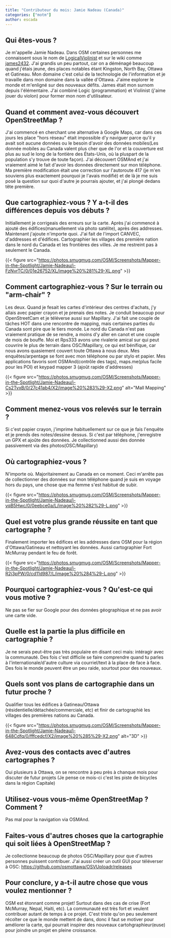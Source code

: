 ```yaml
---
title: "Contributeur du mois: Jamie Nadeau (Canada)"
categories: ["motm"]
author: escada
---
```


## Qui êtes-vous ?

Je m'appelle Jamie Nadeau. Dans OSM certaines personnes me connaissent sous le nom de [LogicalViolinist](http://www.openstreetmap.org/user/LogicalViolinist) et sur le wiki comme [james2432](https://wiki.openstreetmap.org/wiki/User:James2432). J'ai grandis un peu partout, car on a déménagé beaucoup quand j'étais jeune, des places notables étant Kingston, North Bay, Ottawa et Gatineau. Mon domaine c'est celui de la technologie de l'information et je travaille dans mon domaine dans la vallée d'Ottawa. J'aime explorer le monde et m'enligné sur des nouveaux défits. James était mon surnom depuis l'élémentaire. J'ai combiné Logic (programmation) et Violinist (j'aime jouer du violon) pour former mon nom d'utilisateur.

## Quand et comment avez-vous découvert OpenStreetMap ?

J'ai commencé en cherchant une alternative à Google Maps, car dans ces jours les place "hors réseau" était impossible d'y naviguer parce qu'il y avait soit aucune données ou le besoin d'avoir des données mobiles(Les donnée mobiles au Canada valent plus cher que de l'or et la couverture est plus au sud le long de la fontière des États-Unis, où la pluspart de la population s'y trouve de toute façon). J'ai découvert OSMAnd et j'ai vraiement aimé le fait d'avoir les données directement sur mon téléphone. Ma première modification était une correction sur l'autoroute 417 (je m'en souviens plus exactement pourquoi je l'avais modifié) et de là je me suis posé la question sur quoi d'autre je pourrais ajouter, et j'ai plongé dedans tête première.

## Que cartographiez-vous ? Y a-t-il des différences depuis vos débuts ?

Initiallement je corrigeais des erreurs sur la carte. Après j'ai commencé à ajouté des édifices(manuellement via photo satélite), après des addresses. Maintenant j'ajoute n'importe quoi. J'ai fait de l'import CANVEC, d'addresses et d'édifices. Cartographier les villages des première nation dans le nord du Canada et les frontières des villes. Je me restreint pas à seulement le Canada.

{{< figure src="https://photos.smugmug.com/OSM/Screenshots/Mapper-in-the-Spotlight/Jamie-Nadeau/i-FzNvrTC/0/01e26752/XL/image%20%281%29-XL.png" >}}

## Comment cartographiez-vous ? Sur le terrain ou "arm-chair" ?

Les deux. Quand je fesait les cartes d'intérieur des centres d'achats, j'y allais avec papier crayon et je prenais des notes. Je conduit beaucoup pour OpenStreetCam et je téléverse aussi sur Mapillary. J'ai fait une couple de tâches HOT dans une rencontre de mapping, mais certaines parties du Canada sont pire que le tiers monde. Le nord du Canada n'est pas vraiement pratique de se rendre, a moins d'y aller en canot et une couple de mois de bouffe. Moi et Rps333 avons une rivalerie amical sur qui peut couvrire le plus de terrain dans OSC/Mapillary, ce qui est bénifique, car nous avons quasiement couvert toute Ottawa à nous deux. Mes enquêtes/arpentage se font avec mon téléphone ou par stylo et papier. Mes applications favoris sont OSMAnd(contrôle des tags), maps.me(plus facile pour les POI) et keypad mapper 3 (ajoût rapide d'addresses)

{{< figure src="https://photos.smugmug.com/OSM/Screenshots/Mapper-in-the-Spotlight/Jamie-Nadeau/i-Cs2TvxB/0/27c41ab4/X2/image%20%283%29-X2.png" alt="Mall Mapping" >}}

## Comment menez-vous vos relevés sur le terrain ?

Si c'est papier crayon, j'imprime habituellement sur ce que je fais l'enquête et je prends des notes/dessine dessus. Si c'est par téléphone, j'enregistre un GPX et ajoûte des données. Je collectionned aussi des donnée passivement via des photos(OSC/Mapillary)

## Où cartographiez-vous ?

N'importe où. Majoritairement au Canada en ce moment. Ceci m'arrête pas de collectionner des données sur mon téléphone quand je suis en voyage hors du pays, une chose que ma femme s'est habitué de subir.

{{< figure src="https://photos.smugmug.com/OSM/Screenshots/Mapper-in-the-Spotlight/Jamie-Nadeau/i-vqB5Hwc/0/0eebce0a/L/image%20%282%29-L.png" >}}

## Quel est votre plus grande réussite en tant que cartographe ?

Finalement importer les édifices et les addresses dans OSM pour la région d'Ottawa/Gatineau et nettoyant les données. Aussi cartographier Fort McMurray pendant le feu de forêt.

{{< figure src="https://photos.smugmug.com/OSM/Screenshots/Mapper-in-the-Spotlight/Jamie-Nadeau/i-R2j3pPW/0/cd11d987/L/image%20%284%29-L.png" >}}

## Pourquoi cartographiez-vous ? Qu'est-ce qui vous motive ?

Ne pas se fier sur Google pour des données géographique et ne pas avoir une carte vide.

## Quelle est la partie la plus difficile en cartographie ?

Je ne serais peut-être pas très populaire en disant ceci mais: intéragir avec la communauté. Des fois c'est difficile se faire comprendre quand tu parles à l'internationale/d'autre culture via courriel/text à la place de face à face. Des fois le monde peuvent être un peu raide, sourtout pour des nouveaux.

## Quels sont vos plans de cartographie dans un futur proche ?

Qualifier tous les édifices à Gatineau/Ottawa (résidentielle/détachée/commerciale, etc) et finir de cartographié les villages des premières nations au Canada.

{{< figure src="https://photos.smugmug.com/OSM/Screenshots/Mapper-in-the-Spotlight/Jamie-Nadeau/i-648Cdfq/0/fffcedcf/X2/image%20%285%29-X2.png" alt="3D" >}}

## Avez-vous des contacts avec d'autres cartographes ?

Oui plusieurs à Ottawa, on se rencontre à peu près à chanque mois pour discuter de futur projets (Je pense ce mois-ci c'est les piste de bicycles dans la région Capitale)

## Utilisez-vous vous-même OpenStreetMap ? Comment ?

Pas mal pour la navigation via OSMAnd.

## Faites-vous d'autres choses que la cartographie qui soit liées à OpenStreetMap ?

Je collectionne beaucoup de photos OSC/Mapillary pour que d'autres personnes puissent contribuer. J'ai aussi créer un outil GUI pour téléverser à OSC: <https://github.com/osmottawa/OSVUploadr/releases>

## Pour conclure, y a-t-il autre chose que vous voulez mentionner ?

OSM est étonnant comme projet! Surtout dans des cas de crise (Fort McMurray, Nepal, Haiti, etc). La communauté est très fort et veulent contribuer autant de temps à ce projet. C'est triste qu'on peu seulement récolter ce que le monde mettent de dans, donc il faut se motiver pour améliorer la carte, qui pourrait inspirer des nouveaux cartohgraphieur(euse) pour joindre un projet en pleine croissance.
